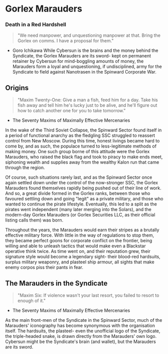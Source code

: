 # Gorlex Marauders
### Death in a Red Hardshell
> "We need manpower, and unquestioning manpower at that. Bring the Gorlex on comms. I have a proposal for them."
- Goro Ichikawa
While Cybersun is the brains and the money behind the Syndicate, the Gorlex Marauders are its sword- kept on permanent retainer by Cybersun for mind-boggling amounts of money, the Marauders form a loyal and unquestioning, if undisciplined, army for the Syndicate to field against Nanotrasen in the Spinward Corporate War.

## Origins
> "Maxim Twenty-One: Give a man a fish, feed him for a day. Take his fish away and tell him he's lucky just to be alive, and he'll figure out how to catch another one for you to take tomorrow."
- The Seventy Maxims of Maximally Effective Mercenaries

In the wake of the Third Soviet Collapse, the Spinward Sector found itself in a period of functional anarchy as the fledgling SSC struggled to reassert control from New Moscow. During this time, honest livings became hard to come by, and as such, the populace turned to less-legitimate methods of making money. One such group borne of this attitude were the Gorlex Marauders, who raised the black flag and took to piracy to make ends meet, siphoning wealth and supplies away from the wealthy Kalon run that came through the region.

Of course, such situations rarely last, and as the Spinward Sector once again settled down under the control of the now-stronger SSC, the Gorlex Marauders found themselves rapidly being pushed out of their line of work. And so, a great divide formed in the Gorlex ranks, between those who favoured settling down and going "legit" as a private military, and those who wanted to continue the pirate lifestyle. Eventually, this led to a split as the pirates went independent (many later merging into the Solars), and the modern-day Gorlex Marauders (or Gorlex Securities LLC, as their official listing calls them) was born.

Throughout the years, the Marauders would earn their stripes as a brutally effective military force. With little in the way of regulations to stop them, they became perfect goons for corporate conflict on the frontier, being willing and able to unleash tactics that would make even a Blackstar operative think twice. As time went on, and their reputation grew, their signature style would become a legendary sight- their blood-red hardsuits, surplus military weaponry, and plasteel ship armour, all sights that make enemy corpos piss their pants in fear.

## The Marauders in the Syndicate
> "Maxim Six: If violence wasn't your last resort, you failed to resort to enough of it."
- The Seventy Maxims of Maximally Effective Mercenaries

As the main front-men of the Syndicate in the Spinward Sector, much of the Marauders' iconography has become synonymous with the organisation itself. The hardsuits, the plasteel- even the unofficial logo of the Syndicate, the triple-headed snake, is drawn directly from the Marauders' own logo. Cybersun might be the Syndicate's brain (and wallet), but the Marauders are its sword.